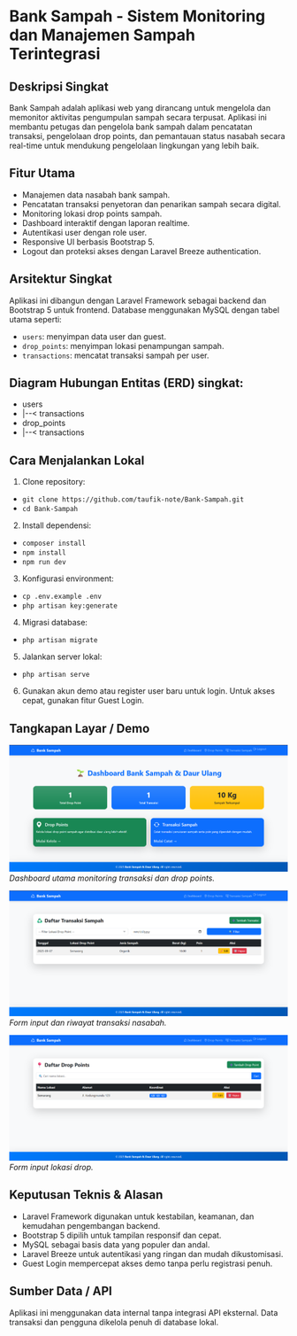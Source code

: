 # Bank Sampah - Sistem Monitoring dan Manajemen Sampah Terintegrasi

## Deskripsi Singkat
Bank Sampah adalah aplikasi web yang dirancang untuk mengelola dan memonitor aktivitas pengumpulan sampah secara terpusat. Aplikasi ini membantu petugas dan pengelola bank sampah dalam pencatatan transaksi, pengelolaan drop points, dan pemantauan status nasabah secara real-time untuk mendukung pengelolaan lingkungan yang lebih baik.

## Fitur Utama
- Manajemen data nasabah bank sampah.
- Pencatatan transaksi penyetoran dan penarikan sampah secara digital.
- Monitoring lokasi drop points sampah.
- Dashboard interaktif dengan laporan realtime.
- Autentikasi user dengan role user.
- Responsive UI berbasis Bootstrap 5.
- Logout dan proteksi akses dengan Laravel Breeze authentication.

## Arsitektur Singkat
Aplikasi ini dibangun dengan Laravel Framework sebagai backend dan Bootstrap 5 untuk frontend. Database menggunakan MySQL dengan tabel utama seperti:

- `users`: menyimpan data user dan guest.
- `drop_points`: menyimpan lokasi penampungan sampah.
- `transactions`: mencatat transaksi sampah per user.
  
## Diagram Hubungan Entitas (ERD) singkat:
- users
- |--< transactions
- drop_points
- |--< transactions

## Cara Menjalankan Lokal

1. Clone repository:
- ```git clone https://github.com/taufik-note/Bank-Sampah.git```
- ```cd Bank-Sampah```

2. Install dependensi:
- ```composer install```
- ```npm install```
- ```npm run dev```

3. Konfigurasi environment:
- ```cp .env.example .env```
- ```php artisan key:generate```

4. Migrasi database:
- ```php artisan migrate```

5. Jalankan server lokal:
- ```php artisan serve```

6. Gunakan akun demo atau register user baru untuk login. Untuk akses cepat, gunakan fitur Guest Login.

## Tangkapan Layar / Demo

![Dashboard](screenshots/dashboard.png)  
*Dashboard utama monitoring transaksi dan drop points.*

![Transaksi Sampah](screenshots/transactions.png)  
*Form input dan riwayat transaksi nasabah.*

![Drop Point](screenshots/drop-point.png)  
*Form input lokasi drop.*

## Keputusan Teknis & Alasan

- Laravel Framework digunakan untuk kestabilan, keamanan, dan kemudahan pengembangan backend.
- Bootstrap 5 dipilih untuk tampilan responsif dan cepat.
- MySQL sebagai basis data yang populer dan andal.
- Laravel Breeze untuk autentikasi yang ringan dan mudah dikustomisasi.
- Guest Login mempercepat akses demo tanpa perlu registrasi penuh.

## Sumber Data / API
Aplikasi ini menggunakan data internal tanpa integrasi API eksternal. Data transaksi dan pengguna dikelola penuh di database lokal.





